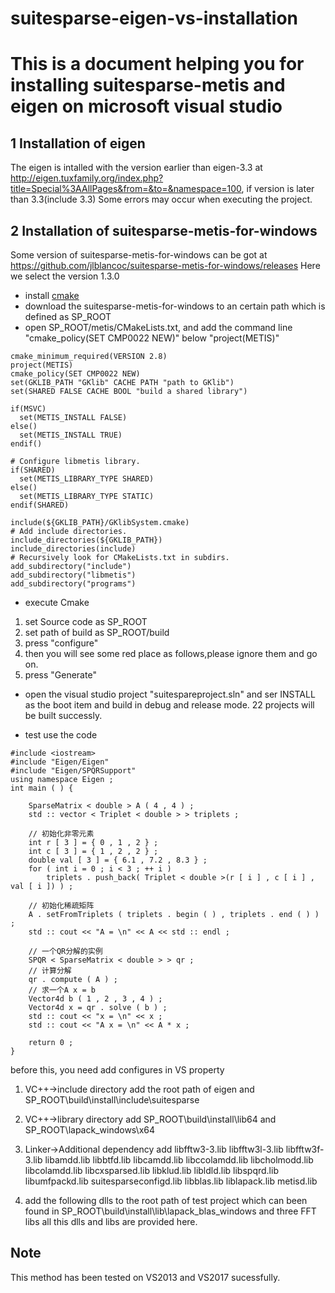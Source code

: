 # suitesparse-eigen-vs-installation
This is a document helping you for installing suitesparse-metis and eigen on microsoft visual studio
===============================================================================
1 Installation of eigen 
------------------
The eigen is intalled with the version earlier than eigen-3.3 at http://eigen.tuxfamily.org/index.php?title=Special%3AAllPages&from=&to=&namespace=100, if version is later than 3.3(include 3.3) Some errors may
occur when executing the project.

2 Installation of suitesparse-metis-for-windows
---------------------------------------------
Some version of suitesparse-metis-for-windows can be got at https://github.com/jlblancoc/suitesparse-metis-for-windows/releases
Here we select the version 1.3.0

* install [cmake](https://cmake.org/)
* download the suitesparse-metis-for-windows to an certain path which is defined as SP_ROOT
* open SP_ROOT/metis/CMakeLists.txt, and add the command line "cmake_policy(SET CMP0022 NEW)" below "project(METIS)" 

```
cmake_minimum_required(VERSION 2.8)
project(METIS)
cmake_policy(SET CMP0022 NEW)
set(GKLIB_PATH "GKlib" CACHE PATH "path to GKlib")
set(SHARED FALSE CACHE BOOL "build a shared library")
 
if(MSVC)
  set(METIS_INSTALL FALSE)
else()
  set(METIS_INSTALL TRUE)
endif()
 
# Configure libmetis library.
if(SHARED)
  set(METIS_LIBRARY_TYPE SHARED)
else()
  set(METIS_LIBRARY_TYPE STATIC)
endif(SHARED)
 
include(${GKLIB_PATH}/GKlibSystem.cmake)
# Add include directories.
include_directories(${GKLIB_PATH})
include_directories(include)
# Recursively look for CMakeLists.txt in subdirs.
add_subdirectory("include")
add_subdirectory("libmetis")
add_subdirectory("programs")

```
* execute Cmake
1. set Source code as SP_ROOT  
2. set path of build as SP_ROOT/build
3. press "configure"
4. then you will see some red place as follows,please ignore them and go on.
5.  press "Generate"
* open the visual studio project "suitespareproject.sln" and ser INSTALL as the boot item and build in debug and release mode. 22 projects will be built successly.

- test
use the code

```
#include <iostream>
#include "Eigen/Eigen"
#include "Eigen/SPQRSupport"
using namespace Eigen ;
int main ( ) {
    
	SparseMatrix < double > A ( 4 , 4 ) ;
	std :: vector < Triplet < double > > triplets ;
 
	// 初始化非零元素
	int r [ 3 ] = { 0 , 1 , 2 } ;
	int c [ 3 ] = { 1 , 2 , 2 } ;
	double val [ 3 ] = { 6.1 , 7.2 , 8.3 } ;
	for ( int i = 0 ; i < 3 ; ++ i )
		triplets . push_back( Triplet < double >(r [ i ] , c [ i ] , val [ i ]) ) ;
 
	// 初始化稀疏矩阵
	A . setFromTriplets ( triplets . begin ( ) , triplets . end ( ) ) ;
	std :: cout << "A = \n" << A << std :: endl ;
 
	// 一个QR分解的实例
	SPQR < SparseMatrix < double > > qr ;
	// 计算分解
	qr . compute ( A ) ;
	// 求一个A x = b
	Vector4d b ( 1 , 2 , 3 , 4 ) ;
	Vector4d x = qr . solve ( b ) ;
	std :: cout << "x = \n" << x ;
	std :: cout << "A x = \n" << A * x ;
 
	return 0 ;
}

```

before this, you need add configures in VS property
1. VC++->include directory add the root path of eigen
and SP_ROOT\build\install\include\suitesparse
2. VC++->library directory add SP_ROOT\build\install\lib64 and SP_ROOT\lapack_windows\x64
3. Linker->Additional dependency  add
libfftw3-3.lib
libfftw3l-3.lib
libfftw3f-3.lib
libamdd.lib
libbtfd.lib
libcamdd.lib
libccolamdd.lib
libcholmodd.lib
libcolamdd.lib
libcxsparsed.lib
libklud.lib
libldld.lib
libspqrd.lib
libumfpackd.lib
suitesparseconfigd.lib
libblas.lib
liblapack.lib
metisd.lib

4.  add the following dlls to the root path of test project which can been found in 
SP_ROOT\build\install\lib\lapack_blas_windows
and three FFT libs 
all this dlls and libs are provided here.

## Note

This method has been tested on VS2013 and VS2017 sucessfully.


